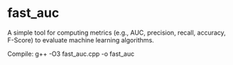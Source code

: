 # fast_auc
A simple tool for computing metrics (e.g., AUC, precision, recall, accuracy, F-Score) to evaluate machine learning algorithms.

Compile:
g++ -O3 fast_auc.cpp -o fast_auc
